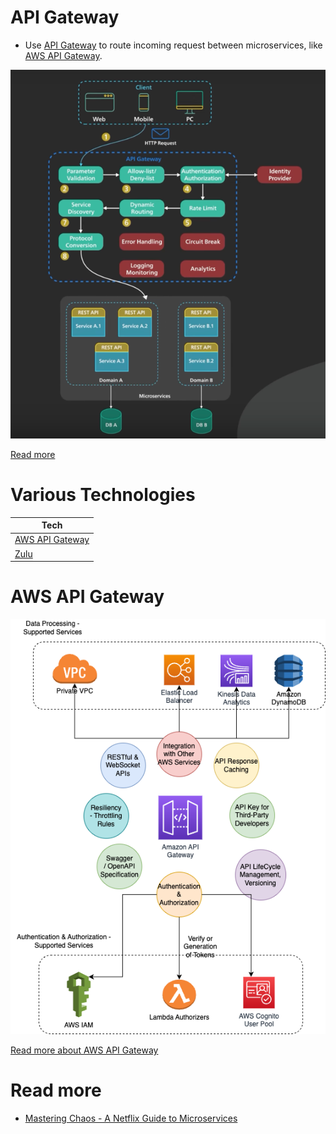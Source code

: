 # API Gateway
- Use [API Gateway](https://microservices.io/patterns/apigateway.html) to route incoming request between microservices, like [AWS API Gateway](../../../2_AWSComponents/1_NetworkingAndContentDelivery/2_ApplicationNetworking/AmazonAPIGateway/Readme.md).

![img.png](../assets/api_gateway.png)

[Read more](https://www.youtube.com/watch?v=6ULyxuHKxg8)

# Various Technologies

| Tech                                                                                                                          |
|-------------------------------------------------------------------------------------------------------------------------------|
| [AWS API Gateway](../../../2_AWSComponents/1_NetworkingAndContentDelivery/2_ApplicationNetworking/AmazonAPIGateway/Readme.md) |
| [Zulu](ZuluAPIGateway.md)                                                                                                     |

# AWS API Gateway

![img.png](../../../2_AWSComponents/1_NetworkingAndContentDelivery/2_ApplicationNetworking/AmazonAPIGateway/assets/AmazonAPIGateway_Features.drawio.png)

[Read more about AWS API Gateway](../../../2_AWSComponents/1_NetworkingAndContentDelivery/2_ApplicationNetworking/AmazonAPIGateway/Readme.md)

# Read more
- [Mastering Chaos - A Netflix Guide to Microservices](https://www.youtube.com/watch?v=CZ3wIuvmHeM)
